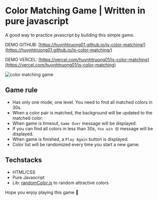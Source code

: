 # Color Matching Game | Written in pure javascript

A good way to practice javascript by building this simple game.

DEMO GITHUB: [https://huynhtruong01.github.io/js-color-matching/]
(https://huynhtruong01.github.io/js-color-matching/)

DEMO VERCEL: [https://vercel.com/huynhtruong01/js-color-matching](https://vercel.com/huynhtruong01/js-color-matching)

![color matching game](./images/thumbnail.png)

## Game rule

- Has only one mode, one level. You need to find all matched colors in 30s.
- When a color pair is matched, the background will be updated to the matched color.
- When game is timeout, `Game Over` message will be displayed.
- If you can find all colors in less than 30s, `You win 😍` message will be displayed.
- When game is finished, a `Play Again` button is displayed.
- Color list will be randomized every time you start a new game.

## Techstacks

- HTML/CSS
- Pure Javascript
- Lib: [randomColor.js](https://randomcolor.lllllllllllllllll.com/) to random attractive colors

Hope you enjoy playing this game 🤩
